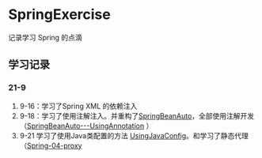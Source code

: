 # SpringExercise
记录学习 Spring 的点滴


## 学习记录

### 21-9
1. 9-16：学习了Spring XML 的依赖注入
2. 9-18：学习了使用注解注入。并重构了[SpringBeanAuto](https://github.com/HildaM/SpringExercise/tree/master/Spring-02-BeanAuto)，全部使用注解开发（[SpringBeanAuto---UsingAnnotation](https://github.com/HildaM/SpringExercise/tree/master/Spring-02-BeanAuto---UsingAnnotation) ）
3. 9-21 学习了使用Java类配置的方法 [UsingJavaConfig](https://github.com/HildaM/SpringExercise/tree/master/Spring-03-UsingJavaConfig)。和学习了静态代理（[Spring-04-proxy](https://github.com/HildaM/SpringExercise/tree/master/Spring-04-proxy)
